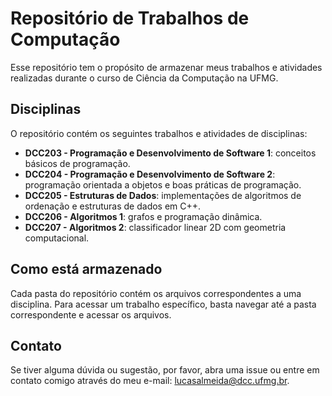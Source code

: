 # Repositório de Trabalhos de Computação

Esse repositório tem o propósito de armazenar meus trabalhos e atividades realizadas durante o curso de Ciência da Computação na UFMG.

## Disciplinas

O repositório contém os seguintes trabalhos e atividades de disciplinas:

- **DCC203 - Programação e Desenvolvimento de Software 1**: conceitos básicos de programação.
- **DCC204 - Programação e Desenvolvimento de Software 2**: programação orientada a objetos e boas práticas de programação.
- **DCC205 - Estruturas de Dados**: implementações de algoritmos de ordenação e estruturas de dados em C++.
- **DCC206 - Algoritmos 1**: grafos e programação dinâmica.
- **DCC207 - Algoritmos 2**: classificador linear 2D com geometria computacional.

## Como está armazenado

Cada pasta do repositório contém os arquivos correspondentes a uma disciplina. Para acessar um trabalho específico, basta navegar até a pasta correspondente e acessar os arquivos.

## Contato

Se tiver alguma dúvida ou sugestão, por favor, abra uma issue ou entre em contato comigo através do meu e-mail: [lucasalmeida@dcc.ufmg.br](mailto:lucasalmeida@dcc.ufmg.br).
